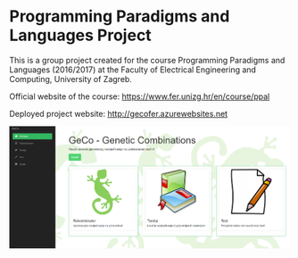 # Programming Paradigms and Languages Project
This is a group project created for the course Programming Paradigms and Languages (2016/2017) at the Faculty of Electrical Engineering and Computing, University of Zagreb.

Official website of the course: https://www.fer.unizg.hr/en/course/ppal

Deployed project website: http://gecofer.azurewebsites.net

![UI example image](https://github.com/g-despot/ppj_project/blob/master/ui_example.png)
